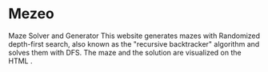 # Mezeo
Maze Solver and Generator
This website generates mazes with Randomized depth-first search, also known as the "recursive backtracker" algorithm and solves them with DFS. The maze and the solution are visualized on the HTML <canvas>.
